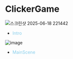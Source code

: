 # ClickerGame
![스크린샷 2025-06-18 221442](https://github.com/user-attachments/assets/7dbd1921-d3d0-407e-869d-3bef2c62d03a)

- <span style="color: skyblue"> Intro  </span>

![image](https://github.com/user-attachments/assets/c8a267d5-6ace-4b59-b8f2-bfe912613900)



- <span style="color: skyblue">MainScene  </span>
